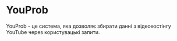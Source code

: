 # YouProb
YouProb - це система, яка дозволяє збирати данні з відеохостінгу YouTube через користувацькі запити.
